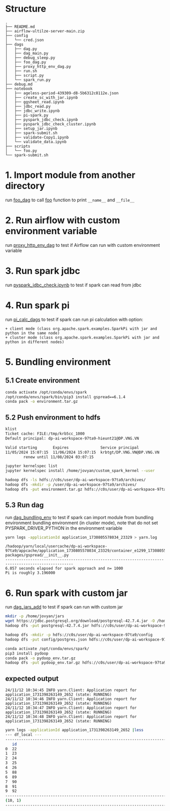 # Structure
```log
.
├── README.md
├── airflow-ultilze-server-main.zip
├── config
│   └── cred.json
├── dags
│   ├── dag.py
│   ├── dag_main.py
│   ├── debug_sleep.py
│   ├── foo_dag.py
│   ├── proxy_http_env_dag.py
│   ├── run.sh
│   ├── script.py
│   └── spark_run.py
├── debug.md
├── notebook
│   ├── ageless-period-439309-d8-5b6312c8112e.json
│   ├── create_sc_with_jar.ipynb
│   ├── ggsheet_read.ipynb
│   ├── jdbc_read.py
│   ├── jdbc_write.ipynb
│   ├── pi-spark.py
│   ├── pyspark_jdbc_check.ipynb
│   ├── pyspark_jdbc_check_cluster.ipynb
│   ├── setup_jar.ipynb
│   ├── spark-submit.sh
│   ├── validate-Copy1.ipynb
│   └── validate_data.ipynb
├── scripts
│   └── foo.py
└── spark-submit.sh
```

# 1. Import module from another directory


run [foo_dag](dags/foo_dag.py) to call [foo](scripts/foo.py) function to print `__name__` and `__file__`


# 2. Run airflow with custom environment variable
run [proxy_http_env_dag](dags/proxy_http_env_dag.py) to test if Airflow can run with custom environment variable

# 3. Run spark jdbc
run [pyspark_jdbc_check.ipynb](notebook/pyspark_jdbc_check.ipynb) to test if spark can read from jdbc

# 4. Run spark pi
run [pi_calc_dags](dags/pi_calc_dags.py) to test if spark can run pi calculation with option:

    + client mode (class org.apache.spark.examples.SparkPi with jar and python in the same node)
    + cluster mode (class org.apache.spark.examples.SparkPi with jar and python in different nodes)

# 5. Bundling environment
## 5.1 Create environment
```bash
conda activate /opt/conda/envs/spark
/opt/conda/envs/spark/bin/pip3 install gspread==6.1.4
conda pack -o environment.tar.gz
```
## 5.2 Push environment to hdfs
```bash
klist 
Ticket cache: FILE:/tmp/krb5cc_1000
Default principal: dp-ai-workspace-97ta9-hieunt21@DP.VNG.VN

Valid starting       Expires              Service principal
11/05/2024 15:07:15  11/06/2024 15:07:15  krbtgt/DP.VNG.VN@DP.VNG.VN
        renew until 11/08/2024 03:07:15
```


```sh
jupyter kernelspec list
jupyter kernelspec install /home/jovyan/custom_spark_kernel --user
```

```bash
hadoop dfs -ls hdfs://c0s/user/dp-ai-workspace-97ta9/archives/
hadoop dfs -mkdir -p /user/dp-ai-workspace-97ta9/archives/
hadoop dfs -put environment.tar.gz hdfs://c0s/user/dp-ai-workspace-97ta9/archives/environment.tar.gz
```

## 5.3 Run dag
run [dag_bundling_env](dags/dag_bundling_env.py) to test if spark can import module from bundling environment
    bundling environment (in cluster mode), note that do not set PYSPARK_DRIVER_PYTHON in the environment variable


```sh
yarn logs -applicationId application_1730805578034_23329 > yarn.log
```

```log
/hadoop/yarn/local/usercache/dp-ai-workspace-97ta9/appcache/application_1730805578034_23329/container_e1299_1730805578034_23329_01_000001/environment/lib/python3.8/site-packages/gspread/__init__.py
----------------------------------------------------------------------------------------------------
6.057 seconds elapsed for spark approach and n= 1000
Pi is roughly 3.196000
```


# 6. Run spark with custom jar
run [dag_jars_add](dags/dag_jars_add.py) to test if spark can run with custom jar
```sh
mkdir -p /home/jovyan/jars
wget https://jdbc.postgresql.org/download/postgresql-42.7.4.jar -O /home/jovyan/jars/postgresql-42.7.4.jar
hadoop dfs -put postgresql-42.7.4.jar hdfs://c0s/user/dp-ai-workspace-97ta9/archives/postgresql-42.7.4.jar

hadoop dfs -mkdir -p hdfs://c0s/user/dp-ai-workspace-97ta9/config
hadoop dfs -put config/postgres.json hdfs://c0s/user/dp-ai-workspace-97ta9/config/postgres.json
```

```bash
conda activate /opt/conda/envs/spark/
pip3 install pydoop
conda pack -o pydoop_env.tar.gz
hadoop dfs -put pydoop_env.tar.gz hdfs://c0s/user/dp-ai-workspace-97ta9/archives/pydoop_env.tar.gz
```
## expected output
```log
24/11/12 10:34:45 INFO yarn.Client: Application report for application_1731398263149_2652 (state: RUNNING)
24/11/12 10:34:46 INFO yarn.Client: Application report for application_1731398263149_2652 (state: RUNNING)
24/11/12 10:34:47 INFO yarn.Client: Application report for application_1731398263149_2652 (state: RUNNING)
24/11/12 10:34:48 INFO yarn.Client: Application report for application_1731398263149_2652 (state: RUNNING)
```
```sh
yarn logs -applicationId application_1731398263149_2652 |less
--- df_local ---
----------------------------------------------------------------------------------------------------
   id
0  22
1  23
2  24
3  25
4  26
5  88
6  89
7  90
8  91
9  92
----------------------------------------------------------------------------------------------------
(10, 1)
----------------------------------------------------------------------------------------------------
```